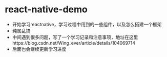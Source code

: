 # react-native-demo
* 开始学习reactnative，学习过程中用到的一些组件，以及怎么搭建一个框架
* 纯属乱搞
* 中间遇到很多问题，写了一个学习记录和注意事项，地址在这里https://blog.csdn.net/Wing_ever/article/details/104069714
* 后面也会继续更新学习进度
